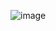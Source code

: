 ![image](https://github.com/TwilightNyann/OOP_Yudin/assets/48362570/81e7a856-5db5-4070-831b-fc2c1d19a5cd)
